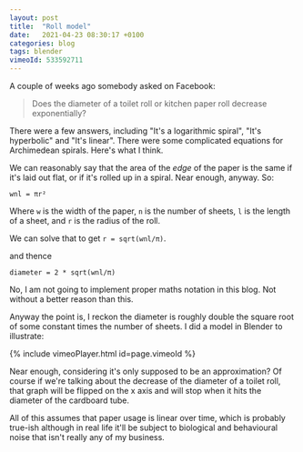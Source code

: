 ```yaml
---
layout: post
title:  "Roll model"
date:   2021-04-23 08:30:17 +0100
categories: blog
tags: blender
vimeoId: 533592711
---
```


A couple of weeks ago somebody asked on Facebook:

> Does the diameter of a toilet roll or kitchen paper roll decrease exponentially?

There were a few answers, including "It's a logarithmic spiral", "It's hyperbolic" and "It's linear". There were some complicated equations for Archimedean spirals. Here's what I think.

We can reasonably say that the area of the *edge* of the paper is the same if it's laid out flat, or if it's rolled up in a spiral. Near enough, anyway. So:

`wnl = πr²`

Where `w` is the width of the paper, `n` is the number of sheets, `l` is the length of a sheet, and `r` is the radius of the roll.

We can solve that to get `r = sqrt(wnl/π)`.

and thence

`diameter = 2 * sqrt(wnl/π)`

No, I am not going to implement proper maths notation in this blog. Not without a better reason than this.

Anyway the point is, I reckon the diameter is roughly double the square root of some constant times the number of sheets. I did a model in Blender to illustrate:

{% include vimeoPlayer.html id=page.vimeoId %}

Near enough, considering it's only supposed to be an approximation? Of course if we're talking about the decrease of the diameter of a toilet roll, that graph will be flipped on the x axis and will stop when it hits the diameter of the cardboard tube.

All of this assumes that paper usage is linear over time, which is probably true-ish although in real life it'll be subject to biological and behavioural noise that isn't really any of my business.